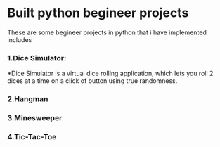 # Built python begineer projects 
These are some begineer projects in python that i have implemented includes

### 1.Dice Simulator: 
 *Dice Simulator is a virtual dice rolling application, which lets you roll 2 dices at a time on a click of button using true randomness.
### 2.Hangman 
### 3.Minesweeper
### 4.Tic-Tac-Toe
